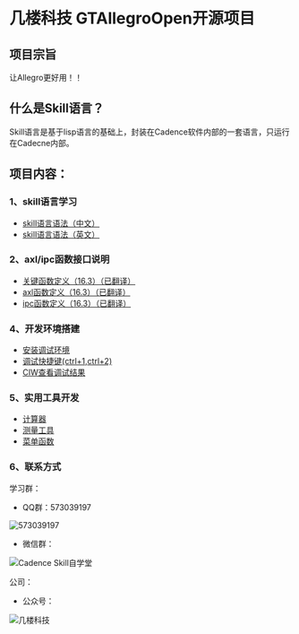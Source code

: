 # 几楼科技 GTAllegroOpen开源项目
## 项目宗旨
让Allegro更好用！！
## 什么是Skill语言？
Skill语言是基于lisp语言的基础上，封装在Cadence软件内部的一套语言，只运行在Cadecne内部。
## 项目内容：
### 1、skill语言学习
* [skill语言语法（中文）](https://github.com/whh5118/GTOpen/blob/master/Doc/SKILL%E8%AF%AD%E6%B3%95%E7%94%A8%E6%88%B7%E6%89%8B%E5%86%8C_Chinese.pdf)
* [skill语言语法（英文）](https://github.com/whh5118/GTOpen/blob/master/Doc/SKILL%E8%AF%AD%E6%B3%95%E7%94%A8%E6%88%B7%E6%89%8B%E5%86%8C_English.pdf)
### 2、axl/ipc函数接口说明
* [关键函数定义（16.3）（已翻译）](https://github.com/whh5118/GTOpen/blob/master/Doc/skill%E8%AF%AD%E8%A8%80API_%E5%85%B3%E9%94%AE%E5%87%BD%E6%95%B0%E5%AE%9A%E4%B9%89_16.3.pdf)
* [axl函数定义（16.3）（已翻译）](https://github.com/whh5118/GTOpen/blob/master/Doc/skill%E8%AF%AD%E8%A8%80API_axl%E5%87%BD%E6%95%B0%E5%AE%9A%E4%B9%89_16.3.pdf)
* [ipc函数定义（16.3）（已翻译）](https://github.com/whh5118/GTOpen/blob/master/Doc/skill%E8%AF%AD%E8%A8%80API_ipc%E5%87%BD%E6%95%B0%E5%AE%9A%E4%B9%89_16.3.pdf)
### 4、开发环境搭建
* [安装调试环境](https://github.com/whh5118/GTOpen/blob/master/Code/bmp/%E8%B0%83%E8%AF%95%E7%8E%AF%E5%A2%83%E5%AE%89%E8%A3%85.bmp)
* [调试快捷键(ctrl+1,ctrl+2)](https://github.com/whh5118/GTOpen/blob/master/Code/bmp/%E8%B0%83%E8%AF%95%E5%BF%AB%E6%8D%B7%E9%94%AE.bmp)
* [CIW查看调试结果](https://github.com/whh5118/GTOpen/blob/master/Code/bmp/%E7%A8%8B%E5%BA%8F%E6%89%A7%E8%A1%8C%E7%BB%93%E6%9E%9C%E5%8F%8D%E9%A6%88.bmp)
### 5、实用工具开发
* [计算器](https://github.com/whh5118/GTOpen/blob/master/Code/gtopen_calculator.il)
* [测量工具]()
* [菜单函数]()
### 6、联系方式
学习群：
* QQ群：573039197

![573039197](https://github.com/whh5118/GTOpen/blob/master/FAQ/QQ%E7%BE%A4%E4%BA%8C%E7%BB%B4%E7%A0%81.jpg)

* 微信群：

![Cadence Skill自学堂](https://github.com/whh5118/GTOpen/blob/master/FAQ/%E5%BE%AE%E4%BF%A1%E7%BE%A4%E4%BA%8C%E7%BB%B4%E7%A0%81.jpg)

公司：

* 公众号：

![几楼科技](https://github.com/whh5118/GTOpen/blob/master/FAQ/%E5%85%AC%E4%BC%97%E5%8F%B7%E4%BA%8C%E7%BB%B4%E7%A0%81.jpg)
